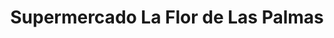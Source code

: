 ---
title: "Supermercado La Flor de Las Palmas"
url: /caracas/supermercado-la-flor-de-las-palmas/
shop: supermercado
---